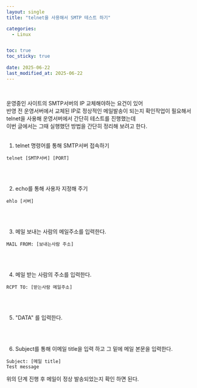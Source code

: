 ```yaml
---
layout: single
title: "telnet을 사용해서 SMTP 테스트 하기"

categories:
  - Linux


toc: true
toc_sticky: true
 
date: 2025-06-22
last_modified_at: 2025-06-22
---
```

<br/>

운영중인 사이트의 SMTP서버의 IP 교체해야하는 요건이 있어 <br/> 반영 전 운영서버에서 교체된 IP로 정상적인 메일발송이 되는지 확인작업이 필요해서 telnet을 사용해 운영서버에서 간단히 테스트를 진행했는데<br/>
이번 글에서는 그때 실행했던 방법을 간단히 정리해 보려고 한다.
<br/>
<br/>
1. telnet 명령어를 통해 SMTP서버 접속하기
```
telnet [SMTP서버] [PORT]
```
<br/>
<br/>

2. echo를 통해 사용자 지정해 주기
```
ehlo [서버]
```
<br/>
<br/>

3. 메일 보내는 사람의 메일주소를 입력한다.
```
MAIL FROM: [보내는사람 주소]
```
<br/>
<br/>

4. 메일 받는 사람의 주소를 입력한다.
```
RCPT TO: [받는사람 메일주소]
```
<br/>
<br/>

5. "DATA" 를 입력한다.
<br/>
<br/>

6. Subject를 통해 이메일 title을 입력 하고 그 밑에 메일 본문을 입력한다.
```
Subject: [메일 title]
Test message
```
 위의 단계 진행 후 메일이 정상 발송되었는지 확인 하면 된다.


